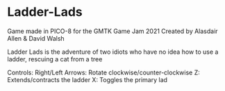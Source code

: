 # Ladder-Lads
Game made in PICO-8 for the GMTK Game Jam 2021
Created by Alasdair Allen & David Walsh

Ladder Lads is the adventure of two idiots who have no idea how to use a ladder, rescuing a cat from a tree

Controls:
Right/Left Arrows: Rotate clockwise/counter-clockwise
Z: Extends/contracts the ladder
X: Toggles the primary lad
